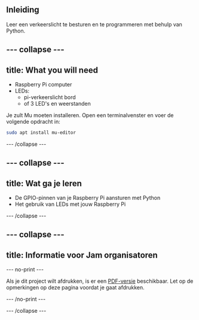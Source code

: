 ## Inleiding

Leer een verkeerslicht te besturen en te programmeren met behulp van Python.

--- collapse ---
---
title: What you will need
---

- Raspberry Pi computer
- LEDs: 
    - pi-verkeerslicht bord
    - of 3 LED's en weerstanden

Je zult Mu moeten installeren. Open een terminalvenster en voer de volgende opdracht in:

```bash
sudo apt install mu-editor
```

--- /collapse ---

--- collapse ---
---
title: Wat ga je leren
---

- De GPIO-pinnen van je Raspberry Pi aansturen met Python
- Het gebruik van LEDs met jouw Raspberry Pi

--- /collapse ---

--- collapse ---
---
title: Informatie voor Jam organisatoren
---

--- no-print ---

Als je dit project wilt afdrukken, is er een [PDF-versie](https://github.com/raspberrypilearning/jam-worksheets/raw/master/pdf/Traffic-Lights-Python.pdf) beschikbaar. Let op de opmerkingen op deze pagina voordat je gaat afdrukken.

--- /no-print ---

--- /collapse ---